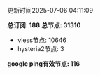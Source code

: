 更新时间2025-07-06 04:11:09

**总订阅: 188**
**总节点: 31310**
- vless节点: 10646
- hysteria2节点: 3

**google ping有效节点: 116**
